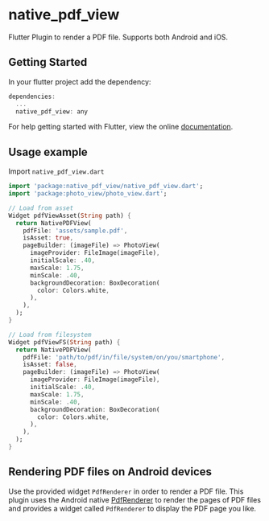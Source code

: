 # native_pdf_view

Flutter Plugin to render a PDF file. Supports both Android and iOS.

## Getting Started
In your flutter project add the dependency:
```dart
dependencies:
  ...
  native_pdf_view: any
```
For help getting started with Flutter, view the online [documentation](https://flutter.io/).

## Usage example
Import `native_pdf_view.dart`
```dart
import 'package:native_pdf_view/native_pdf_view.dart';
import 'package:photo_view/photo_view.dart';

// Load from asset
Widget pdfViewAsset(String path) {
  return NativePDFView(
    pdfFile: 'assets/sample.pdf',
    isAsset: true,
    pageBuilder: (imageFile) => PhotoView(
      imageProvider: FileImage(imageFile),
      initialScale: .40,
      maxScale: 1.75,
      minScale: .40,
      backgroundDecoration: BoxDecoration(
        color: Colors.white,
      ),
    ),
  );
}

// Load from filesystem
Widget pdfViewFS(String path) {
  return NativePDFView(
    pdfFile: 'path/to/pdf/in/file/system/on/you/smartphone',
    isAsset: false,
    pageBuilder: (imageFile) => PhotoView(
      imageProvider: FileImage(imageFile),
      initialScale: .40,
      maxScale: 1.75,
      minScale: .40,
      backgroundDecoration: BoxDecoration(
        color: Colors.white,
      ),
    ),
  );
}
```

## Rendering PDF files on Android devices
Use the provided widget `PdfRenderer` in order to render a PDF file.
This plugin uses the Android native [PdfRenderer](https://developer.android.com/reference/android/graphics/pdf/PdfRenderer) to render
the pages of PDF files and provides a widget called `PdfRenderer` to display the PDF page you like.
